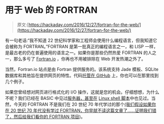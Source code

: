 # 用于 Web 的 FORTRAN

> 原文:[https://hackaday.com/2016/12/27/fortran-for-the-web/](https://hackaday.com/2016/12/27/fortran-for-the-web/)

有一句老话:“我不知道 22 世纪科学家和工程师会使用什么编程语言，但我知道它会被称为 FORTRAN。”FORTRAN 是第一批真正的编程语言之一，和 LISP 一样，是最古老的仍在普遍使用的语言之一。如果你是那些仍然热爱 FORTRAN 的人之一，那么多亏了 [Fortran.io](https://fortran.io/) ，你再也不用被排除在 Web 开发热潮之外了。

当然，Fortran.io 站点是由 Fortran 提供服务的。该系统支持 Jade 模板、SQLite 数据库和其他旨在提供网页的特性。代码[托管在 GitHub](https://github.com/mapmeld/fortran-machine) 上，你也可以在那里找到几个例子。

如果您曾经想对网页进行格式化的 I/O 操作，这就是您的机会。仔细想想，为什么不呢？我们已经在 BASIC 中见过[服务器，甚至在](http://hackaday.com/2016/12/17/apple-ii-web-server-written-in-basic/) [Linux shell 脚本](http://hackaday.com/2016/08/30/shell-game/)中也见过。当然，今天的 FORTRAN 不是我们在 20 世纪 70 年代学过的那个[(我们假设如果你在 20 世纪 70 年代没有学过 FORTRAN，你早就不读这篇文章了……证明我们错了，然后](http://hackaday.com/2015/10/26/this-is-not-your-fathers-fortran/)[给我们看你的 FORTRAN 项目](http://hackaday.com/submit-a-tip/))。